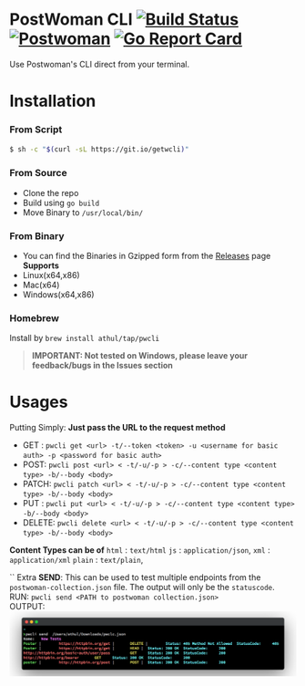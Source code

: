 # PostWoman CLI   [![Build Status](https://travis-ci.com/athul/pwcli.svg?token=udLtq6DyJs4Gxpze9nqX&branch=master)](https://travis-ci.com/athul/pwcli)[![Postwoman](https://img.shields.io/badge/Made_for-Postwoman-hex_color_code?logo=Postwoman)](https://postwoman.io) [![Go Report Card](https://goreportcard.com/badge/github.com/athul/pwcli)](https://goreportcard.com/report/github.com/athul/pwcli)
Use Postwoman's CLI direct from your terminal.

# Installation
### From Script
```bash
$ sh -c "$(curl -sL https://git.io/getwcli)"
```
### From Source
- Clone the repo
- Build using `go build`
- Move Binary to `/usr/local/bin/`
### From Binary
- You can find the Binaries in Gzipped form from the [Releases](https://github.com/athul/pwcli/releases) page      
**Supports**
- Linux(x64,x86)
- Mac(x64)
- Windows(x64,x86)

### Homebrew
Install by `brew install athul/tap/pwcli`

> **IMPORTANT: Not tested on Windows, please leave your feedback/bugs in the Issues section**

# Usages

Putting Simply: **Just pass the URL to the request method**


- GET : `pwcli get <url> -t/--token <token> -u <username for basic auth> -p <password for basic auth>`
- POST: `pwcli post <url> < -t/-u/-p > -c/--content type <content type> -b/--body <body>`
- PATCH: `pwcli patch <url> < -t/-u/-p > -c/--content type <content type> -b/--body <body>`
- PUT : `pwcli put <url> < -t/-u/-p > -c/--content type <content type> -b/--body <body>`
- DELETE: `pwcli delete <url> < -t/-u/-p > -c/--content type <content type> -b/--body <body>`

**Content Types can be of**
`html`   :   `text/html`
`js`     :   `application/json`,
`xml`    :   `application/xml`
`plain`  :   `text/plain`,


`` Extra
**SEND**: This can be used to test multiple endpoints from the `postwoman-collection.json` file. The output will only be the `statuscode`.       
RUN: `pwcli send <PATH to postwoman collection.json>`      
OUTPUT: 
![](/assets/send.png)